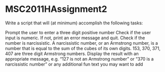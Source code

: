 # MSC2011HAssignment2
Write a script that will (at minimum) accomplish the following tasks:

Prompt the user to enter a three digit positive number
Check if the user input is numeric. If not, print an error message and quit.
Check if the number is narcissistic. A narcissistic number, or an Armstrong number, is a number that is equal to the sum of the cubes of its own digits. 153, 370, 371, 407 are three digit Armstrong numbers.
Display the result with an appropriate message, e.g. “127 is not an Armstrong number” or “370 is a narcissistic number” or any additional fun text you may want to add
